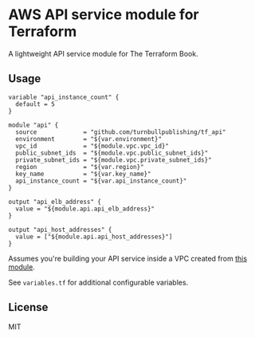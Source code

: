# AWS API service module for Terraform

A lightweight API service module for The Terraform Book.

## Usage

```hcl
variable "api_instance_count" {
  default = 5
}

module "api" {
  source             = "github.com/turnbullpublishing/tf_api"
  environment        = "${var.environment}"
  vpc_id             = "${module.vpc.vpc_id}"
  public_subnet_ids  = "${module.vpc.public_subnet_ids}"
  private_subnet_ids = "${module.vpc.private_subnet_ids}"
  region             = "${var.region}"
  key_name           = "${var.key_name}"
  api_instance_count = "${var.api_instance_count}"
}

output "api_elb_address" {
  value = "${module.api.api_elb_address}"
}

output "api_host_addresses" {
  value = ["${module.api.api_host_addresses}"]
}
```

Assumes you're building your API service inside a VPC created from [this
module](https://github.com/turnbullpublishing/tf_vpc).

See `variables.tf` for additional configurable variables.

## License

MIT

